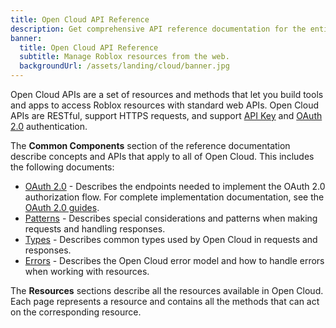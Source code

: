 ```yaml
---
title: Open Cloud API Reference
description: Get comprehensive API reference documentation for the entire Open Cloud platform.
banner:
  title: Open Cloud API Reference
  subtitle: Manage Roblox resources from the web.
  backgroundUrl: /assets/landing/cloud/banner.jpg
---
```


Open Cloud APIs are a set of resources and methods that let you build tools and
apps to access Roblox resources with standard web APIs. Open Cloud APIs are
RESTful, support HTTPS requests, and support [API Key](../open-cloud/api-keys.md) and
[OAuth 2.0](../open-cloud/oauth2-overview.md) authentication.

The **Common Components** section of the reference documentation describe
concepts and APIs that apply to all of Open Cloud. This includes the following
documents:

- [OAuth 2.0](../../cloud/reference/oauth2.md) - Describes the endpoints needed to
  implement the OAuth 2.0 authorization flow. For complete implementation
  documentation, see the [OAuth 2.0 guides](../open-cloud/oauth2-overview.md).
- [Patterns](../../cloud/reference/patterns.md) - Describes special considerations and
  patterns when making requests and handling responses.
- [Types](../../cloud/reference/types.md) - Describes common types used by Open Cloud in
  requests and responses.
- [Errors](../../cloud/reference/errors.md) - Describes the Open Cloud error model and
  how to handle errors when working with resources.

The **Resources** sections describe all the resources available in Open Cloud.
Each page represents a resource and contains all the methods that can act on the
corresponding resource.

